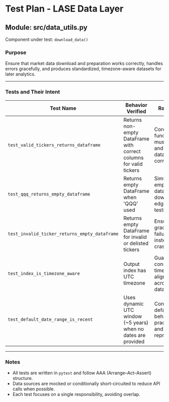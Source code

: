 # Test Plan - LASE Data Layer

## Module: src/data_utils.py
Component under test: `download_data()`

### Purpose
Ensure that market data download and preparation works correctly, handles errors gracefully,
and produces standardized, timezone-aware datasets for later analytics.

---

### Tests and Their Intent

| Test Name | Behavior Verified | Rationale |
|------------|-------------------|------------|
| `test_valid_tickers_returns_dataframe` | Returns non-empty DataFrame with correct columns for valid tickers | Core functionality: must fetch and align data correctly |
| `test_qqq_returns_empty_dataframe` | Returns empty DataFrame when 'QQQ' used | Simulates empty dataset for downstream edge-case testing |
| `test_invalid_ticker_returns_empty_dataframe` | Returns empty DataFrame for invalid or delisted tickers | Ensures graceful failure instead of crashing |
| `test_index_is_timezone_aware` | Output index has UTC timezone | Guarantees consistent time alignment across datasets |
| `test_default_date_range_is_recent` | Uses dynamic UTC window (~5 years) when no dates are provided | Confirms default behavior is practical and reproducible |

---

### Notes
- All tests are written in `pytest` and follow AAA (Arrange–Act–Assert) structure.
- Data sources are mocked or conditionally short-circuited to reduce API calls when possible.
- Each test focuses on a single responsibility, avoiding overlap.